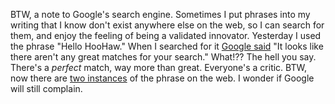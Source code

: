 BTW, a note to Google's search engine. Sometimes I put phrases into my writing that I know don't exist anywhere else on the web, so I can search for them, and enjoy the feeling of being a validated innovator. Yesterday I used the phrase "Hello HooHaw." When I searched for it <a href="http://scripting.com/images/2020/08/03/pickyGoogle.png">Google said</a> "It looks like there aren't any great matches for your search." What!?? The hell you say. There's a <i>perfect</i> match, way more than great. Everyone's a critic. BTW, now there are <a href="https://www.google.com/search?q=%22Hello+HooHaw%22">two instances</a> of the phrase on the web. I wonder if Google will still complain. 
